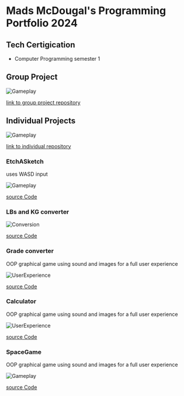 # Mads McDougal's Programming Portfolio 2024 
## Tech Certigication
* Computer Programming semester 1 

## Group Project

![Gameplay](https://github.com/olmpyia/programmingportfolio/blob/main/images/Screenshot%202024-04-19%20160056.png?raw=true)

[link to group project repository](https://github.com/olmpyia/GroupProject)

## Individual Projects

![Gameplay]()

[link to individual repository](https://github.com/olmpyia/StudyHero)
### EtchASketch
uses WASD input

![Gameplay](https://github.com/olmpyia/programmingportfolio/blob/main/images/sketch.png?raw=true)

[source Code](https://github.com/olmpyia/programmingportfolio/blob/main/src/lbs_to_kg.zip)


### LBs and KG converter
![Conversion](https://github.com/olmpyia/programmingportfolio/blob/main/images/coverter.png?raw=true)

[source Code](https://github.com/olmpyia/programmingportfolio/blob/main/src/lbs_to_kg.zip)

### Grade converter
OOP graphical game using sound and images for a full user experience 

![UserExperience](https://github.com/olmpyia/programmingportfolio/blob/main/images/grades.png?raw=true)

[source Code](https://github.com/olmpyia/programmingportfolio/blob/main/src/grades.zip)

### Calculator
OOP graphical game using sound and images for a full user experience 

![UserExperience](https://github.com/olmpyia/programmingportfolio/blob/main/images/calc.png?raw=true)

[source Code](https://github.com/olmpyia/programmingportfolio/blob/main/src/calc.zip)

### SpaceGame
OOP graphical game using sound and images for a full user experience 

![Gameplay](https://github.com/olmpyia/programmingportfolio/blob/main/images/Screenshot%202024-02-06%20055906.png?raw=true)

[source Code](https://github.com/olmpyia/programmingportfolio/tree/main/src/spacegame/spacegame)
